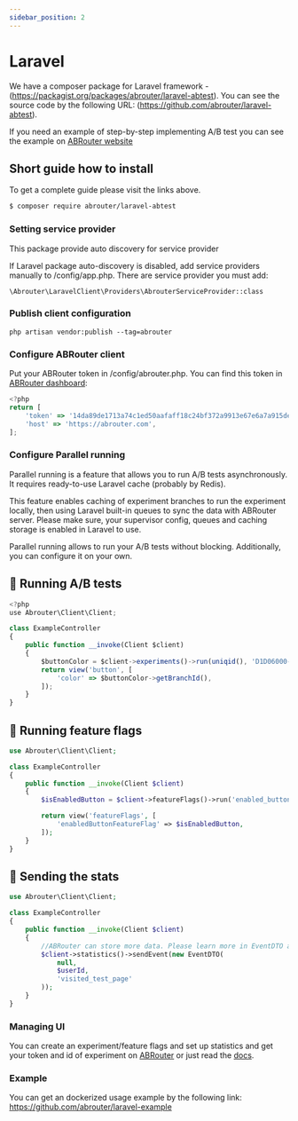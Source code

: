 ```yaml
---
sidebar_position: 2
---
```


# Laravel

We have a composer package for Laravel framework  - (https://packagist.org/packages/abrouter/laravel-abtest).
You can see the source code by the following URL: (https://github.com/abrouter/laravel-abtest).

If you need an example of step-by-step implementing A/B test you can see the example on [ABRouter website](https://abrouter.com/en/laravel-ab-tests)

## Short guide how to install

To get a complete guide please visit the links above.

```bash
$ composer require abrouter/laravel-abtest
```

### Setting service provider

This package provide auto discovery for service provider

If Laravel package auto-discovery is disabled, add service providers manually to /config/app.php. There are service provider you must add:

```
\Abrouter\LaravelClient\Providers\AbrouterServiceProvider::class
```

### Publish client configuration

```
php artisan vendor:publish --tag=abrouter
```

### Configure ABRouter client

Put your ABRouter token in /config/abrouter.php. You can find this token in [ABRouter dashboard](https://abrouter.com/en/board):
```javascript
<?php
return [
    'token' => '14da89de1713a74c1ed50aafaff18c24bf372a9913e67e6a7a915def3332a97c9c9ecbe2cd6d3047',
    'host' => 'https://abrouter.com',
];
```

### Configure Parallel running

Parallel running is a feature that allows you to run A/B tests asynchronously.
It requires ready-to-use Laravel cache (probably by Redis).

This feature enables caching of experiment branches to run the experiment locally, then using Laravel built-in queues to sync the data with ABRouter server.
Please make sure, your supervisor config, queues and caching storage is enabled in Laravel to use.

Parallel running allows to run your A/B tests without blocking.
Additionally, you can configure it on your own.


## :rocket: Running A/B tests

```javascript
<?php
use Abrouter\Client\Client;

class ExampleController
{
    public function __invoke(Client $client)
    {
        $buttonColor = $client->experiments()->run(uniqid(), 'D1D06000-0000-0000-00005030');
        return view('button', [
            'color' => $buttonColor->getBranchId(),
        ]);
    }
}
```

## :rocket: Running feature flags

```php
use Abrouter\Client\Client;

class ExampleController
{
    public function __invoke(Client $client)
    {
        $isEnabledButton = $client->featureFlags()->run('enabled_button_feature_flag');

        return view('featureFlags', [
            'enabledButtonFeatureFlag' => $isEnabledButton,
        ]);
    }
}
```

## :rocket: Sending the stats

```php
use Abrouter\Client\Client;

class ExampleController
{
    public function __invoke(Client $client)
    {
        //ABRouter can store more data. Please learn more in EventDTO arguments.
        $client->statistics()->sendEvent(new EventDTO(
            null,
            $userId,
            'visited_test_page'
        ));
    }
}
```

### Managing UI

You can create an experiment/feature flags and set up statistics and get your token and id of experiment on [ABRouter](https://abrouter.com) or just read the [docs](https://abrouter.com/en/docs).



### Example

You can get an dockerized usage example by the following link: https://github.com/abrouter/laravel-example

